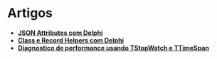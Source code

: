 # Artigos

* [**JSON Attributes com Delphi**](https://medium.com/@viniciuss.sanchez/json-attributes-com-delphi-90ed4db9e0c3)
* [**Class e Record Helpers com Delphi**](https://medium.com/@viniciuss.sanchez/class-e-record-helpers-com-delphi-897d68ff967a)
* [**Diagnostico de performance usando TStopWatch e TTimeSpan**](https://medium.com/@viniciuss.sanchez/diagnostico-de-performance-usando-tstopwatch-e-ttimespan-ed13c21311af)

